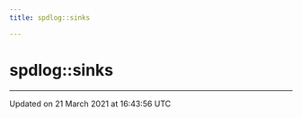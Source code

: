 ```yaml
---
title: spdlog::sinks

---
```


# spdlog::sinks






-------------------------------

Updated on 21 March 2021 at 16:43:56 UTC